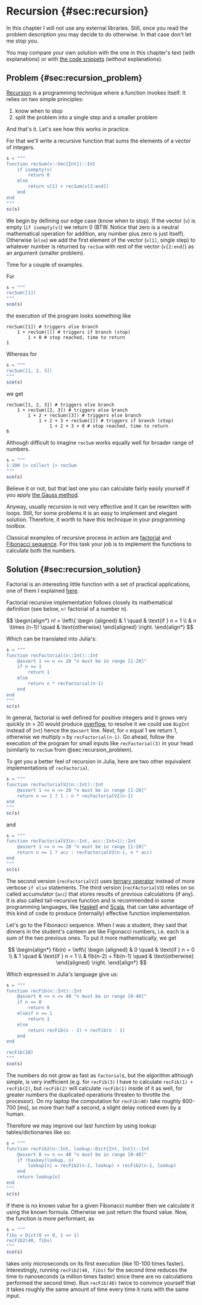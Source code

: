 # Recursion {#sec:recursion}

In this chapter I will not use any external libraries. Still, once you read the
problem description you may decide to do otherwise. In that case don't let me
stop you.

You may compare your own solution with the one in this chapter's text (with
explanations) or with [the code
snippets](https://github.com/b-lukaszuk/BS_wJ_eng/tree/main/code_snippets/matrix_multiplication)
(without explanations).

## Problem {#sec:recursion_problem}

[Recursion](https://en.wikipedia.org/wiki/Recursion_(computer_science)) is a
programming technique where a function invokes itself. It relies on two simple
principles:

1. know when to stop
2. split the problem into a single step and a smaller problem

And that's it. Let's see how this works in practice.

For that we'll write a recursive function that sums the elements of a vector of
integers.

```jl
s = """
function recSum(v::Vec{Int})::Int
    if isempty(v)
        return 0
    else
        return v[1] + recSum(v[2:end])
    end
end
"""
sc(s)
```

We begin by defining our edge case (know when to stop). If the vector (`v`) is
empty (`if isempty(v)`) we return 0 (BTW. Notice that zero is a neutral
mathematical operation for addition, any number plus zero is just itself).
Otherwise (`else`) we add the first element of the vector (`v[1]`, single step)
to whatever number is returned by `recSum` with rest of the vector (`v[2:end]`)
as an argument (smaller problem).

Time for a couple of examples.

For

```jl
s = """
recSum([1])
"""
sco(s)
```

the execution of the program looks something like

```
recSum([1]) # triggers else branch
	1 + recSum([]) # triggers if branch (stop)
		1 + 0 # stop reached, time to return
1
```

Whereas for

```jl
s = """
recSum([1, 2, 3])
"""
sco(s)
```

we get

```
recSum([1, 2, 3]) # triggers else branch
	1 + recSum([2, 3]) # triggers else branch
		1 + 2 + recSum([3]) # triggers else branch
			1 + 2 + 3 + recSum([]) # triggers if branch (stop)
				1 + 2 + 3 + 0 # stop reached, time to return
6
```

Although difficult to imagine `recSum` works equally well for broader range of
numbers.

```jl
s = """
1:100 |> collect |> recSum
"""
sco(s)
```

Believe it or not, but that last one you can calculate fairly easily yourself if
you apply [the Gauss
method](https://www.nctm.org/Publications/TCM-blog/Blog/The-Story-of-Gauss/).

Anyway, usually recursion is not very effective and it can be rewritten with
loops. Still, for some problems it is an easy to implement and elegant
solution. Therefore, it worth to have this technique in your programming
toolbox.

Classical examples of recursive process in action are
[factorial](https://en.wikipedia.org/wiki/Factorial) and [Fibonacci
sequence](https://en.wikipedia.org/wiki/Fibonacci_sequence). For this task your
job is to implement the functions to calculate both the numbers.

## Solution {#sec:recursion_solution}

Factorial is an interesting little function with a set of practical
applications, one of them I explained
[here](https://b-lukaszuk.github.io/RJ_BS_eng/statistics_intro_exercises.html#sec:statistics_intro_exercise2).

Factorial recursive implementation follows closely its mathematical definition
(see below, `n!` factorial of a number n).

$$
\begin{align*}
n! = \left\{
    \begin {aligned}
         & 1 \quad & \text{if } n = 1 \\
         & n \times (n-1)! \quad & \text{otherwise}
    \end{aligned}
\right.
\end{align*}
$$

Which can be translated into Julia's:

```jl
s = """
function recFactorial(n::Int)::Int
    @assert 1 <= n <= 20 "n must be in range [1-20]"
    if n == 1
        return 1
    else
        return n * recFactorial(n-1)
    end
end
"""
sc(s)
```

In general, factorial is well defined for positive integers and it grows very
quickly (n > 20 would produce
[overflow](https://docs.julialang.org/en/v1/manual/integers-and-floating-point-numbers/#Overflow-behavior),
to resolve it we could use `BigInt` instead of `Int`) hence the `@assert` line.
Next, for `n` equal 1 we return 1, otherwise we multiply `n` by
`recFactorial(n-1)`. Go ahead, follow the execution of the program for small
inputs like `recFactorial(3)` in your head (similarly to `recSum` from
@sec:recursion_problem).

To get you a better feel of recursion in Julia, here are two other equivalent
implementations of `recFactorial`.

```jl
s = """
function recFactorialV2(n::Int)::Int
    @assert 1 <= n <= 20 "n must be in range [1-20]"
    return n == 1 ? 1 : n * recFactorialV2(n-1)
end
"""
sc(s)
```
and

```jl
s = """
function recFactorialV3(n::Int, acc::Int=1)::Int
    @assert 1 <= n <= 20 "n must be in range [1-20]"
    return n == 1 ? acc : recFactorialV3(n-1, n * acc)
end
"""
sc(s)
```

The second version (`recFactorialV2`) uses [ternary
operator](https://docs.julialang.org/en/v1/base/base/#?:) instead of more
verbose `if else` statements. The third version (`recFActorialV3`) relies on so
called accumulator (`acc`) that stores results of previous calculations (if
any). It is also called tail-recursive function and is recommended in some
programming languages, like [Haskell](https://en.wikipedia.org/wiki/Haskell) and
[Scala](https://en.wikipedia.org/wiki/Scala_(programming_language)), that can
take advantage of this kind of code to produce (internally) effective function
implementation.

Let's go to the Fibonacci sequence. When I was a student, they said that dinners
in the student's canteen are like Figonacci numbers, i.e. each is a sum of the
two previous ones. To put it more mathematically, we get

$$
\begin{align*}
fib(n) = \left\{
	\begin {aligned}
         & 0 \quad & \text{if } n = 0 \\
         & 1 \quad & \text{if } n = 1 \\
         & fib(n-2) + fib(n-1) \quad & \text{otherwise}
    \end{aligned}
\right.
\end{align*}
$$

Which expressed in Julia's language give us:

```jl
s = """
function recFib(n::Int)::Int
    @assert 0 <= n <= 40 "n must be in range [0-40]"
    if n == 0
        return 0
    elseif n == 1
        return 1
    else
        return recFib(n - 2) + recFib(n - 1)
    end
end

recFib(10)
"""
sco(s)
```

The numbers do not grow as fast as `factorial`s, but the algorithm although
simple, is very inefficient (e.g. for `recFib(3)` I have to calculate
`recFib(1) + recFib(2)`, but `recFib(2)` will calculate `recFib(1)` inside of it
as well, for greater numbers the duplicated operations threaten to throttle the
processor). On my laptop the computation for `recFib(40)` take roughly 600-700
[ms], so more than half a second, a slight delay noticed even by a human.

Therefore we may improve our last function by using lookup tables/dictionaries
like so:

```jl
s = """
function recFib2(n::Int, lookup::Dict{Int, Int})::Int
    @assert 0 <= n <= 40 "n must be in range [0-40]"
    if !haskey(lookup, n)
        lookup[n] = recFib2(n-2, lookup) + recFib2(n-1, lookup)
    end
    return lookup[n]
end
"""
sc(s)
```

If there is no known value for a given Fibonacci number then we calculate it
using the known formula. Otherwise we just return the found value. Now, the
function is more performant, as

```jl
s = """
fibs = Dict(0 => 0, 1 => 1)
recFib2(40, fibs)
"""
sco(s)
```

takes only microseconds on its first execution (like 10-100 times
faster). Interestingly, running `recFib2(40, fibs)` for the second time reduces
the time to nanoseconds (a million times faster) since there are no calculations
performed the second time). Run `recFib(40)` twice to convince yourself that it
takes roughly the same amount of time every time it runs with the same input.
